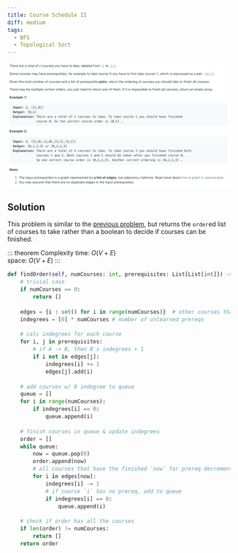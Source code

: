 ```yaml
---
title: Course Schedule II
diff: medium
tags:
  - BFS
  - Topological Sort
---
```


<img class="medium-zoom" src="/algo/course-schedule-ii.png" alt="https://leetcode.com/problems/course-schedule-ii">

## Solution

This problem is similar to the [previous problem](course-schedule), but returns the `order`ed list of courses to take rather than a boolean to decide if courses can be finished.

::: theorem Complexity
time: $O(V + E)$  
space: $O(V + E)$
:::

```py
def findOrder(self, numCourses: int, prerequisites: List[List[int]]) -> List[int]:
    # trivial case
    if numCourses == 0:
        return []

    edges = {i : set() for i in range(numCourses)}  # other courses that depend on course i
    indegrees = [0] * numCourses # number of unlearned prereqs

    # calc indegrees for each course
    for i, j in prerequisites:
        # if A -> B, then B's indegrees + 1
        if i not in edges[j]:
            indegrees[i] += 1
            edges[j].add(i)

    # add courses w/ 0 indegree to queue
    queue = []
    for i in range(numCourses):
        if indegrees[i] == 0:
            queue.append(i)

    # finish courses in queue & update indegrees
    order = []
    while queue:
        now = queue.pop(0)
        order.append(now)
        # all courses that have the finished `now` for prereq decrement indegrees by 1
        for i in edges[now]:
            indegrees[i] -= 1
            # if course `i` has no prereq, add to queue
            if indegrees[i] == 0:
                queue.append(i)

    # check if order has all the courses
    if len(order) != numCourses:
        return []
    return order
```
